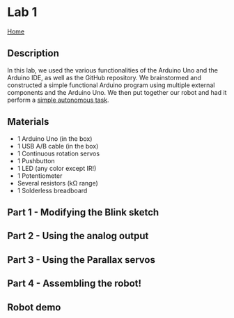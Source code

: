 # Lab 1

[Home](https://ece3400team19.github.io/)


## Description

In this lab, we used the various functionalities of the Arduino Uno and the Arduino IDE, as well as the GitHub repository. 
We brainstormed and constructed a simple functional Arduino program using multiple external components and the Arduino Uno. 
We then put together our robot and had it perform a [simple autonomous task](#robot-demo). 

## Materials

* 1 Arduino Uno (in the box)
* 1 USB A/B cable (in the box)
* 1 Continuous rotation servos
* 1 Pushbutton
* 1 LED (any color except IR!)
* 1 Potentiometer
* Several resistors (kΩ range)
* 1 Solderless breadboard

## Part 1 - Modifying the Blink sketch

## Part 2 - Using the analog output

## Part 3 - Using the Parallax servos

## Part 4 - Assembling the robot!

## Robot demo

